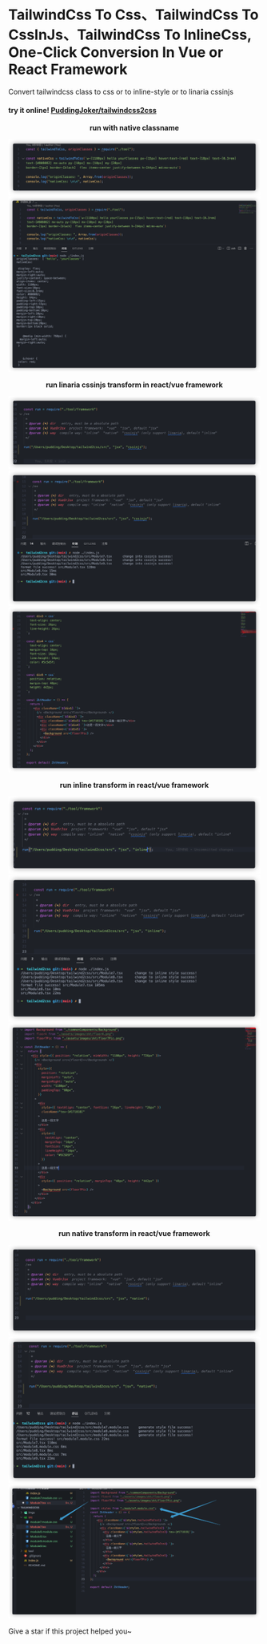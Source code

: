 # TailwindCss To Css、TailwindCss To CssInJs、TailwindCss To InlineCss, One-Click Conversion In Vue or React Framework

Convert tailwindcss class to css or to inline-style or to linaria cssinjs

#### try it online! [PuddingJoker/tailwindcss2css](https://puddingjoker.github.io/tailwindcss2cssonline/)

<p align="center">
 <b>  run with native classname  </b>
</p>

[![TailwindTocss](./imgs/native1.png "TailwindTocss")]()
[![TailwindTocss](./imgs/native2.png "TailwindTocss")]()


<p align="center">
 <b>  run linaria cssinjs transform in react/vue framework  </b>
</p>

[![TailwindTocss](./imgs/cssinjs1.png "TailwindTocss")]()
[![TailwindTocss](./imgs/cssinjs2.png "TailwindTocss")]()
[![TailwindTocss](./imgs/cssinjs3.png "TailwindTocss")]()


<p align="center">
 <b>  run inline transform in react/vue framework  </b>
</p>

[![TailwindTocss](./imgs/inline1.png "TailwindTocss")]()
[![TailwindTocss](./imgs/inline2.png "TailwindTocss")]()
[![TailwindTocss](./imgs/inline3.png "TailwindTocss")]()


<p align="center">
 <b>  run native transform in react/vue framework  </b>
</p>

[![TailwindTocss](./imgs/native-fw1.png "TailwindTocss")]()
[![TailwindTocss](./imgs/native-fw2.png "TailwindTocss")]()
[![TailwindTocss](./imgs/native-fw3.png "TailwindTocss")]()


Give a star if this project helped you~
